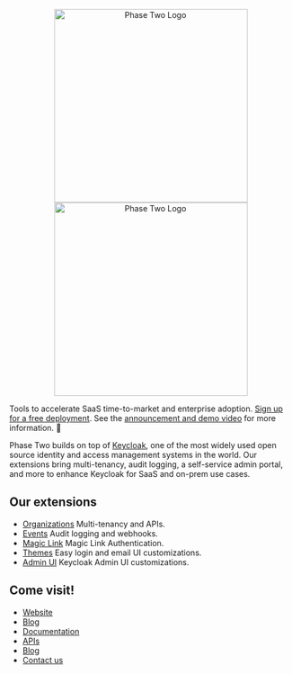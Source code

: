 <p align="center">
    <img src="https://user-images.githubusercontent.com/244253/211920936-3280408e-5873-45e4-bc3c-b5a9f0bc1ad0.png#gh-light-mode-only" alt="Phase Two Logo" width="344px" height="auto" />
    <img src="https://user-images.githubusercontent.com/244253/211920950-dcc9ae85-d3b3-4029-a2dc-069c663d6ee9.png#gh-dark-mode-only" alt="Phase Two Logo" width="344px" height="auto" />
</p>

Tools to accelerate SaaS time-to-market and enterprise adoption. [Sign up for a free deployment](https://phasetwo.io/dashboard/?utm_source=github&utm_medium=readme&utm_campaign=p2-inc). See the [announcement and demo video](https://phasetwo.io/blog/self-service/) for more information. :rocket:

Phase Two builds on top of [Keycloak](https://keycloak.org/), one of the most widely used open source identity and access management systems in the world. Our extensions bring multi-tenancy, audit logging, a self-service admin portal, and more to enhance Keycloak for SaaS and on-prem use cases.

## Our extensions
- [Organizations](https://github.com/p2-inc/keycloak-orgs) Multi-tenancy and APIs.
- [Events](https://github.com/p2-inc/keycloak-events) Audit logging and webhooks.
- [Magic Link](https://github.com/p2-inc/keycloak-magic-link) Magic Link Authentication.
- [Themes](https://github.com/p2-inc/keycloak-themes) Easy login and email UI customizations.
- [Admin UI](https://github.com/p2-inc/keycloak-ui) Keycloak Admin UI customizations.

## Come visit!
- [Website](https://phasetwo.io)
- [Blog](https://phasetwo.io/blog)
- [Documentation](https://phasetwo.io/docs/introduction)
- [APIs](https://phasetwo.io/api/)
- [Blog](https://phasetwo.io/blog)
- [Contact us](mailto:support@phasetwo.io)
